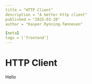 ```yaml
---
title = "HTTP Client"
description = "A better http client"
published = "2025-03-28"
author = "Kasper Rynning-Tønnesen"

[meta]
tags = ['frontend']
---
```


# HTTP Client

Hello

